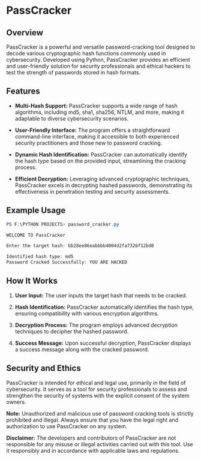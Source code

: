 # PassCracker

## Overview
PassCracker is a powerful and versatile password-cracking tool designed to decode various cryptographic hash functions commonly used in cybersecurity. Developed using Python, PassCracker provides an efficient and user-friendly solution for security professionals and ethical hackers to test the strength of passwords stored in hash formats.

## Features

- **Multi-Hash Support:** PassCracker supports a wide range of hash algorithms, including md5, sha1, sha256, NTLM, and more, making it adaptable to diverse cybersecurity scenarios.
  
- **User-Friendly Interface:** The program offers a straightforward command-line interface, making it accessible to both experienced security practitioners and those new to password cracking.

- **Dynamic Hash Identification:** PassCracker can automatically identify the hash type based on the provided input, streamlining the cracking process.

- **Efficient Decryption:** Leveraging advanced cryptographic techniques, PassCracker excels in decrypting hashed passwords, demonstrating its effectiveness in penetration testing and security assessments.

## Example Usage

```PowerShell
PS F:\PYTHON PROJECTS> password_cracker.py

WELCOME TO PassCracker

Enter the target hash: bb28ee86eabbbb4004d2fa7326f12bd0

Identified hash type: md5
Password Cracked Successfully: YOU ARE HACKED
```

## How It Works

1. **User Input:** The user inputs the target hash that needs to be cracked.
  
2. **Hash Identification:** PassCracker automatically identifies the hash type, ensuring compatibility with various encryption algorithms.

3. **Decryption Process:** The program employs advanced decryption techniques to decipher the hashed password.

4. **Success Message:** Upon successful decryption, PassCracker displays a success message along with the cracked password.

## Security and Ethics

PassCracker is intended for ethical and legal use, primarily in the field of cybersecurity. It serves as a tool for security professionals to assess and strengthen the security of systems with the explicit consent of the system owners.

**Note:** Unauthorized and malicious use of password cracking tools is strictly prohibited and illegal. Always ensure that you have the legal right and authorization to use PassCracker on any system.

**Disclaimer:** The developers and contributors of PassCracker are not responsible for any misuse or illegal activities carried out with this tool. Use it responsibly and in accordance with applicable laws and regulations.
